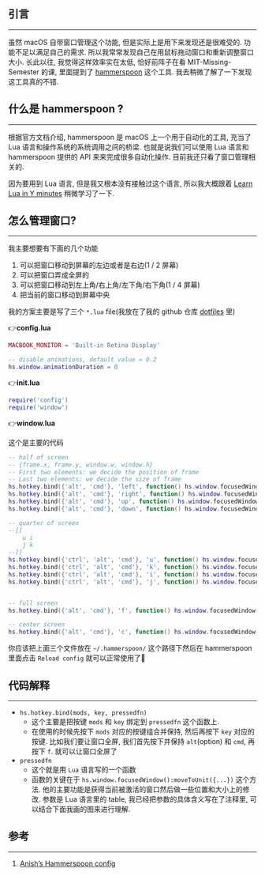## 引言

---

虽然 macOS 自带窗口管理这个功能, 但是实际上是用下来发现还是很难受的. 功能不足以满足自己的需求. 所以我常常发现自己在用鼠标拖动窗口和重新调整窗口大小. 长此以往, 我觉得这样效率实在太低, 恰好前阵子在看 MIT-Missing-Semester 的课, 里面提到了 [hammerspoon](https://www.hammerspoon.org) 这个工具. 我去稍微了解了一下发现这工具真的不错.

## 什么是 hammerspoon ?

---

根据官方文档介绍, hammerspoon 是 macOS 上一个用于自动化的工具, 充当了 Lua 语言和操作系统的系统调用之间的桥梁. 也就是说我们可以使用 Lua 语言和 hammerspoon 提供的 API 来来完成很多自动化操作. 目前我还只看了窗口管理相关的.



因为要用到 Lua 语言, 但是我又根本没有接触过这个语言, 所以我大概跟着 [Learn Lua in Y minutes](https://learnxinyminutes.com/docs/lua/) 稍微学习了一下.

## 怎么管理窗口?

---

我主要想要有下面的几个功能

1.   可以把窗口移动到屏幕的左边或者是右边(1 / 2 屏幕)
2.   可以把窗口弄成全屏的
3.   可以把窗口移动到左上角/右上角/左下角/右下角(1 / 4 屏幕)
4.   把当前的窗口移动到屏幕中央



我的方案主要是写了三个 `*.lua` file(我放在了我的 github 仓库 [dotfiles](https://github.com/MartinLwx/dotfiles) 里)

:point_right:**config.lua**

```lua
MACBOOK_MONITOR = 'Built-in Retina Display'

-- disable animations, default value = 0.2
hs.window.animationDuration = 0
```

:point_right:**init.lua**

```lua
require('config')
require('window')
```

:point_right:**window.lua**

这个是主要的代码

```lua
-- half of screen
-- {frame.x, frame.y, window.w, window.h}
-- First two elements: we decide the position of frame
-- Last two elements: we decide the size of frame
hs.hotkey.bind({'alt', 'cmd'}, 'left', function() hs.window.focusedWindow():moveToUnit({0, 0, 0.5, 1}) end)
hs.hotkey.bind({'alt', 'cmd'}, 'right', function() hs.window.focusedWindow():moveToUnit({0.5, 0, 0.5, 1}) end)
hs.hotkey.bind({'alt', 'cmd'}, 'up', function() hs.window.focusedWindow():moveToUnit({0, 0, 1, 0.5}) end)
hs.hotkey.bind({'alt', 'cmd'}, 'down', function() hs.window.focusedWindow():moveToUnit({0, 0.5, 1, 0.5}) end)

-- quarter of screen
--[[
    u i
    j k
--]]
hs.hotkey.bind({'ctrl', 'alt', 'cmd'}, 'u', function() hs.window.focusedWindow():moveToUnit({0, 0, 0.5, 0.5}) end)
hs.hotkey.bind({'ctrl', 'alt', 'cmd'}, 'k', function() hs.window.focusedWindow():moveToUnit({0.5, 0.5, 0.5, 0.5}) end)
hs.hotkey.bind({'ctrl', 'alt', 'cmd'}, 'i', function() hs.window.focusedWindow():moveToUnit({0.5, 0, 0.5, 0.5}) end)
hs.hotkey.bind({'ctrl', 'alt', 'cmd'}, 'j', function() hs.window.focusedWindow():moveToUnit({0, 0.5, 0.5, 0.5}) end)


-- full screen
hs.hotkey.bind({'alt', 'cmd'}, 'f', function() hs.window.focusedWindow():moveToUnit({0, 0, 1, 1}) end)

-- center screen
hs.hotkey.bind({'alt', 'cmd'}, 'c', function() hs.window.focusedWindow():centerOnScreen() end)
```

你应该把上面三个文件放在 `~/.hammerspoon/` 这个路径下然后在 hammerspoon 里面点击 `Reload config` 就可以正常使用了:hugs:

## 代码解释

---

-   `hs.hotkey.bind(mods, key, pressedfn)`
    -   这个主要是把按键 `mods` 和 `key` 绑定到 `pressedfn` 这个函数上.
    -   在使用的时候先按下 `mods` 对应的按键组合并保持, 然后再按下 `key` 对应的按键. 比如我们要让窗口全屏, 我们首先按下并保持 `alt`(option) 和 `cmd`, 再按下 `f`. 就可以让窗口全屏了
-   `pressedfn`
    -   这个就是用 `Lua` 语言写的一个函数
    -   函数的关键在于 `hs.window.focusedWindow():moveToUnit({...})` 这个方法. 他的主要功能是获得当前被激活的窗口然后做一些位置和大小上的修改. 参数是 Lua 语言里的 table, 我已经把参数的具体含义写在了注释里, 可以结合下面我画的图来进行理解.



## 参考

---

1.   [Anish’s Hammerspoon config](https://github.com/anishathalye/dotfiles-local/tree/mac/hammerspoon)
